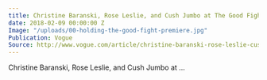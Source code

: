 ```yaml
---
title: Christine Baranski, Rose Leslie, and Cush Jumbo at The Good Fight Premiere
date: 2018-02-09 00:00:00 Z
Image: "/uploads/00-holding-the-good-fight-premiere.jpg"
Publication: Vogue
Source: http://www.vogue.com/article/christine-baranski-rose-leslie-cush-jumbo-at-the-good-fight-premiere
---
```


Christine Baranski, Rose Leslie, and Cush Jumbo at ...
